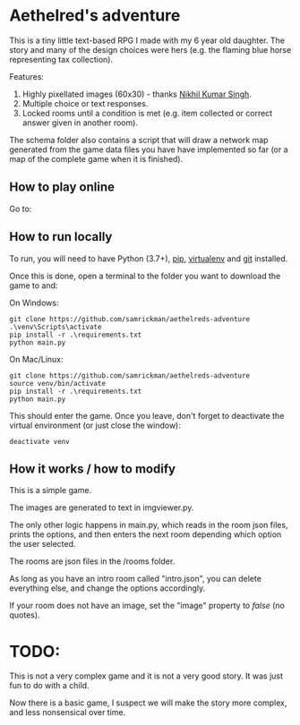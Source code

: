 # Aethelred's adventure

This is a tiny little text-based RPG I made with my 6 year old daughter. The story and many of the design choices were hers (e.g. the flaming blue horse representing tax collection).

Features:

1. Highly pixellated images (60x30) - thanks [Nikhil Kumar Singh]( https://github.com/nikhilkumarsingh/terminal-image-viewer/blob/master/img-viewer.py).
2. Multiple choice or text responses.
3. Locked rooms until a condition is met (e.g. item collected or correct answer given in another room).

The schema folder also contains a script that will draw a network map generated from the game data files you have have implemented so far (or a map of the complete game when it is finished).

## How to play online

Go to:


## How to run locally

To run, you will need to have Python (3.7+), [pip](https://pip.pypa.io/en/stable/installing/), [virtualenv](https://pypi.org/project/virtualenv/) and [git](https://git-scm.com/book/en/v2/Getting-Started-Installing-Git) installed. 

Once this is done, open a terminal to the folder you want to download the game to and:

On Windows:
```
git clone https://github.com/samrickman/aethelreds-adventure
.\venv\Scripts\activate
pip install -r .\requirements.txt
python main.py
```

On Mac/Linux:
```
git clone https://github.com/samrickman/aethelreds-adventure
source venv/bin/activate
pip install -r .\requirements.txt
python main.py
```

This should enter the game. Once you leave, don't forget to deactivate the virtual environment (or just close the window):

```
deactivate venv
```

## How it works / how to modify

This is a simple game. 

The images are generated to text in imgviewer.py.

The only other logic happens in main.py, which reads in the room json files, prints the options, and then enters the next room depending which option the user selected.

The rooms are json files in the /rooms folder. 

As long as you have an intro room called "intro.json", you can delete everything else, and change the options accordingly.

If your room does not have an image, set the "image" property to _false_ (no quotes).

# TODO:

This is not a very complex game and it is not a very good story. It was just fun to do with a child.

Now there is a basic game, I suspect we will make the story more complex, and less nonsensical over time.